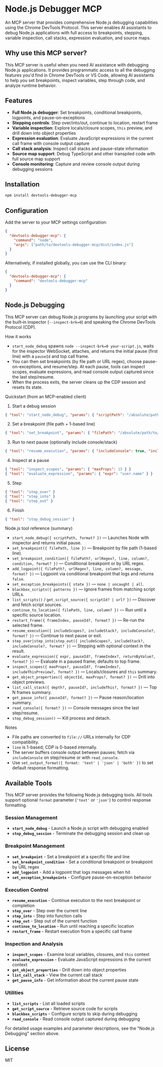 # Node.js Debugger MCP

An MCP server that provides comprehensive Node.js debugging capabilities using the Chrome DevTools Protocol. This server enables AI assistants to debug Node.js applications with full access to breakpoints, stepping, variable inspection, call stacks, expression evaluation, and source maps.

## Why use this MCP server?
This MCP server is useful when you need AI assistance with debugging Node.js applications. It provides programmatic access to all the debugging features you'd find in Chrome DevTools or VS Code, allowing AI assistants to help you set breakpoints, inspect variables, step through code, and analyze runtime behavior. 

## Features

- **Full Node.js debugger**: Set breakpoints, conditional breakpoints, logpoints, and pause-on-exceptions
- **Stepping controls**: Step over/into/out, continue to location, restart frame
- **Variable inspection**: Explore locals/closure scopes, `this` preview, and drill down into object properties
- **Expression evaluation**: Evaluate JavaScript expressions in the current call frame with console output capture
- **Call stack analysis**: Inspect call stacks and pause-state information
- **Source map support**: Debug TypeScript and other transpiled code with full source map support
- **Console monitoring**: Capture and review console output during debugging sessions

## Installation

```bash
npm install devtools-debugger-mcp
```

## Configuration

Add the server to your MCP settings configuration:

```json
{
  "devtools-debugger-mcp": {
    "command": "node",
    "args": ["path/to/devtools-debugger-mcp/dist/index.js"]
  }
}
```

Alternatively, if installed globally, you can use the CLI binary:

```json
{
  "devtools-debugger-mcp": {
    "command": "devtools-debugger-mcp"
  }
}
```

## Node.js Debugging

This MCP server can debug Node.js programs by launching your script with the built‑in inspector (`--inspect-brk=0`) and speaking the Chrome DevTools Protocol (CDP).

How it works
- `start_node_debug` spawns `node --inspect-brk=0 your-script.js`, waits for the inspector WebSocket, attaches, and returns the initial pause (first line) with a `pauseId` and top call frame.
- You can then set breakpoints (by file path or URL regex), choose pause-on-exceptions, and resume/step. At each pause, tools can inspect scopes, evaluate expressions, and read console output captured since the last step/resume.
- When the process exits, the server cleans up the CDP session and resets its state.

Quickstart (from an MCP-enabled client)
1) Start a debug session
```json
{ "tool": "start_node_debug", "params": { "scriptPath": "/absolute/path/to/app.js" } }
```
2) Set a breakpoint (file path + 1-based line)
```json
{ "tool": "set_breakpoint", "params": { "filePath": "/absolute/path/to/app.js", "line": 42 } }
```
3) Run to next pause (optionally include console/stack)
```json
{ "tool": "resume_execution", "params": { "includeConsole": true, "includeStack": true } }
```
4) Inspect at a pause
```json
{ "tool": "inspect_scopes", "params": { "maxProps": 15 } }
{ "tool": "evaluate_expression", "params": { "expr": "user.name" } }
```
5) Step
```json
{ "tool": "step_over" }
{ "tool": "step_into" }
{ "tool": "step_out" }
```
6) Finish
```json
{ "tool": "stop_debug_session" }
```

Node.js tool reference (summary)
- `start_node_debug({ scriptPath, format? })` — Launches Node with inspector and returns initial pause.
- `set_breakpoint({ filePath, line })` — Breakpoint by file path (1-based line).
- `set_breakpoint_condition({ filePath?, urlRegex?, line, column?, condition, format? })` — Conditional breakpoint or by URL regex.
- `add_logpoint({ filePath?, urlRegex?, line, column?, message, format? })` — Logpoint via conditional breakpoint that logs and returns `false`.
- `set_exception_breakpoints({ state })` — `none | uncaught | all`.
- `blackbox_scripts({ patterns })` — Ignore frames from matching script URLs.
- `list_scripts()` / `get_script_source({ scriptId? | url? })` — Discover and fetch script sources.
- `continue_to_location({ filePath, line, column? })` — Run until a specific source location.
- `restart_frame({ frameIndex, pauseId?, format? })` — Re-run the selected frame.
- `resume_execution({ includeScopes?, includeStack?, includeConsole?, format? })` — Continue to next pause or exit.
- `step_over|step_into|step_out({ includeScopes?, includeStack?, includeConsole?, format? })` — Stepping with optional context in the result.
- `evaluate_expression({ expr, pauseId?, frameIndex?, returnByValue?, format? })` — Evaluate in a paused frame; defaults to top frame.
- `inspect_scopes({ maxProps?, pauseId?, frameIndex?, includeThisPreview?, format? })` — Locals/closures and `this` summary.
- `get_object_properties({ objectId, maxProps?, format? })` — Drill into object previews.
- `list_call_stack({ depth?, pauseId?, includeThis?, format? })` — Top N frames summary.
- `get_pause_info({ pauseId?, format? })` — Pause reason/location summary.
- `read_console({ format? })` — Console messages since the last step/resume.
- `stop_debug_session()` — Kill process and detach.

Notes
- File paths are converted to `file://` URLs internally for CDP compatibility.
- `line` is 1-based; CDP is 0-based internally.
- The server buffers console output between pauses; fetch via `includeConsole` on step/resume or with `read_console`.
- Use `set_output_format({ format: 'text' | 'json' | 'both' })` to set default response formatting.



## Available Tools

This MCP server provides the following Node.js debugging tools. All tools support optional `format` parameter (`'text'` or `'json'`) to control response formatting.

### Session Management
- **`start_node_debug`** - Launch a Node.js script with debugging enabled
- **`stop_debug_session`** - Terminate the debugging session and clean up

### Breakpoint Management  
- **`set_breakpoint`** - Set a breakpoint at a specific file and line
- **`set_breakpoint_condition`** - Set a conditional breakpoint or breakpoint by URL regex
- **`add_logpoint`** - Add a logpoint that logs messages when hit
- **`set_exception_breakpoints`** - Configure pause-on-exception behavior

### Execution Control
- **`resume_execution`** - Continue execution to the next breakpoint or completion
- **`step_over`** - Step over the current line
- **`step_into`** - Step into function calls
- **`step_out`** - Step out of the current function
- **`continue_to_location`** - Run until reaching a specific location
- **`restart_frame`** - Restart execution from a specific call frame

### Inspection and Analysis
- **`inspect_scopes`** - Examine local variables, closures, and `this` context
- **`evaluate_expression`** - Evaluate JavaScript expressions in the current context
- **`get_object_properties`** - Drill down into object properties
- **`list_call_stack`** - View the current call stack
- **`get_pause_info`** - Get information about the current pause state

### Utilities
- **`list_scripts`** - List all loaded scripts
- **`get_script_source`** - Retrieve source code for scripts
- **`blackbox_scripts`** - Configure scripts to skip during debugging
- **`read_console`** - Read console output captured during debugging

For detailed usage examples and parameter descriptions, see the "Node.js Debugging" section above.

## License

MIT
